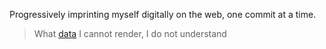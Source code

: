 Progressively imprinting myself digitally on the web, one commit at a time.

> What [data](./data) I cannot render, I do not understand
